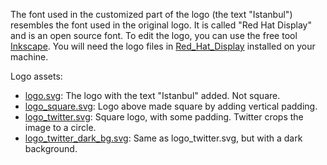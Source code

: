 The font used in the customized part of the logo (the text "Istanbul") resembles the font used in the original logo.
It is called "Red Hat Display" and is an open source font.
To edit the logo, you can use the free tool [Inkscape](https://inkscape.org/).
You will need the logo files in [Red_Hat_Display](vendor%2FRed_Hat_Display) installed on your machine.

Logo assets:
- [logo.svg](logo/logo.svg): The logo with the text "Istanbul" added. Not square.
- [logo_square.svg](logo/logo_square.svg): Logo above made square by adding vertical padding.
- [logo_twitter.svg](logo/logo_twitter.svg): Square logo, with some padding. Twitter crops the image to a circle.
- [logo_twitter_dark_bg.svg](logo/logo_twitter.svg): Same as logo_twitter.svg, but with a dark background.
